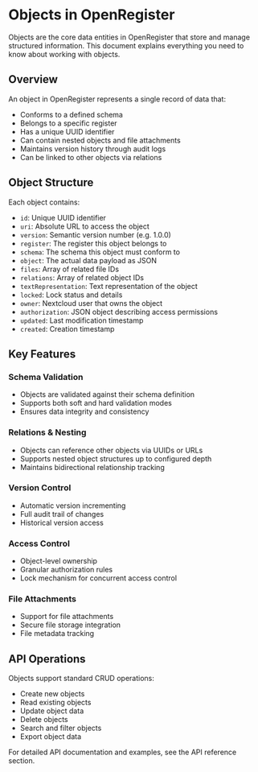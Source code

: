 # Objects in OpenRegister

Objects are the core data entities in OpenRegister that store and manage structured information. This document explains everything you need to know about working with objects.

## Overview

An object in OpenRegister represents a single record of data that:
- Conforms to a defined schema
- Belongs to a specific register
- Has a unique UUID identifier
- Can contain nested objects and file attachments
- Maintains version history through audit logs
- Can be linked to other objects via relations

## Object Structure

Each object contains:

- `id`: Unique UUID identifier
- `uri`: Absolute URL to access the object
- `version`: Semantic version number (e.g. 1.0.0)
- `register`: The register this object belongs to
- `schema`: The schema this object must conform to
- `object`: The actual data payload as JSON
- `files`: Array of related file IDs
- `relations`: Array of related object IDs
- `textRepresentation`: Text representation of the object
- `locked`: Lock status and details
- `owner`: Nextcloud user that owns the object
- `authorization`: JSON object describing access permissions
- `updated`: Last modification timestamp
- `created`: Creation timestamp

## Key Features

### Schema Validation
- Objects are validated against their schema definition
- Supports both soft and hard validation modes
- Ensures data integrity and consistency

### Relations & Nesting
- Objects can reference other objects via UUIDs or URLs
- Supports nested object structures up to configured depth
- Maintains bidirectional relationship tracking

### Version Control
- Automatic version incrementing
- Full audit trail of changes
- Historical version access

### Access Control
- Object-level ownership
- Granular authorization rules
- Lock mechanism for concurrent access control

### File Attachments
- Support for file attachments
- Secure file storage integration
- File metadata tracking

## API Operations

Objects support standard CRUD operations:
- Create new objects
- Read existing objects
- Update object data
- Delete objects
- Search and filter objects
- Export object data

For detailed API documentation and examples, see the API reference section.